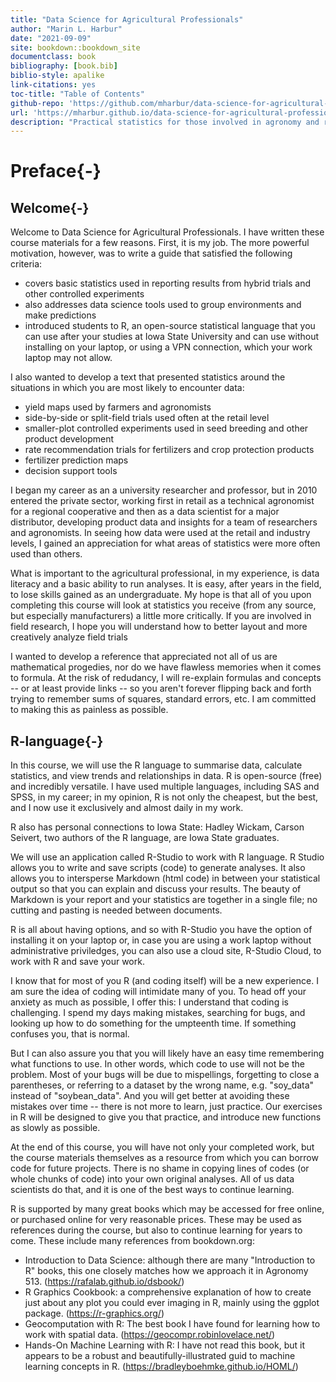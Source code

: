```yaml
--- 
title: "Data Science for Agricultural Professionals"
author: "Marin L. Harbur"
date: "2021-09-09"
site: bookdown::bookdown_site
documentclass: book
bibliography: [book.bib]
biblio-style: apalike
link-citations: yes
toc-title: "Table of Contents"
github-repo: 'https://github.com/mharbur/data-science-for-agricultural-professionals'
url: 'https://mharbur.github.io/data-science-for-agricultural-professionals/'
description: "Practical statistics for those involved in agronomy and related agricultural sciences."
---
```






# Preface{-}
## Welcome{-}
Welcome to Data Science for Agricultural Professionals.  I have written these course materials for a few reasons.  First, it is my job.  The more powerful motivation, however, was to write a guide that satisfied the following criteria:
- covers basic statistics used in reporting results from hybrid trials and other controlled experiments
- also addresses data science tools used to group environments and make predictions
- introduced students to R, an open-source statistical language that you can use after your studies at Iowa State University and can use without installing on your laptop, or using a VPN connection, which your work laptop may not allow.

I also wanted to develop a text that presented statistics around the situations in which you are most likely to encounter data: 
- yield maps used by farmers and agronomists
- side-by-side or split-field trials used often at the retail level
- smaller-plot controlled experiments used in seed breeding and other product development
- rate recommendation trials for fertilizers and crop protection products
- fertilizer prediction maps
- decision support tools

I began my career as an a university researcher and professor, but in 2010 entered the private sector, working first in retail as a technical agronomist for a regional cooperative and then as a data scientist for a major distributor, developing product data and insights for a team of researchers and agronomists.  In seeing how data were used at the retail and industry levels, I gained an appreciation for what areas of statistics were more often used than others.

What is important to the agricultural professional, in my experience, is data literacy and a basic ability to run analyses.  It is easy, after years in the field, to lose skills gained as an undergraduate.  My hope is that all of you upon completing this course will look at statistics you receive (from any source, but especially manufacturers) a little more critically. If you are involved in field research, I hope you will understand how to better layout and more creatively analyze field trials 

I wanted to develop a reference that appreciated not all of us are mathematical progedies, nor do we have flawless memories when it comes to formula.  At the risk of redudancy, I will re-explain formulas and concepts -- or at least provide links -- so you aren't forever flipping back and forth trying to remember sums of squares, standard  errors, etc.  I am committed to making this as painless as possible.

## R-language{-}
In this course, we will use the R language to summarise data, calculate statistics, and view trends and relationships in data.  R is open-source (free) and incredibly versatile.  I have used multiple languages, including SAS and SPSS, in my career; in my opinion, R is not only the cheapest, but the best, and I now use it exclusively and almost daily in my work.  

R also has personal connections to Iowa State: Hadley Wickam, Carson Seivert, two authors of the R language, are Iowa State graduates.

We will use an application called R-Studio to work with R language.  R Studio allows you to write and save scripts (code) to generate analyses.  It also allows you to intersperse Markdown (html code) in between your statistical output so that you can explain and discuss your results.  The beauty of Markdown is your report and your  statistics are together in a single file; no cutting and pasting is needed between documents.

R is all about having options, and so with R-Studio you have the option of installing it on your laptop or, in case you are using a work laptop without administrative priviledges, you can also use a cloud site, R-Studio Cloud, to work with R and save your work.

I know that for most of you R (and coding itself) will be a new experience.  I am sure the idea of coding will intimidate many of you.  To head off your anxiety as much as possible, I offer this: I understand that coding is challenging.  I spend my days making mistakes, searching for bugs, and looking up how to do something for the umpteenth time.  If something confuses you, that is normal.

But I can also assure you that you will likely have an easy time remembering what functions to use.  In other words, which code to use will not be the problem.  Most of your bugs will be due to mispellings, forgetting to close a parentheses, or referring to a dataset by the wrong name, e.g. "soy_data" instead of "soybean_data".  And you will get better at avoiding these mistakes over time -- there is not more to learn, just practice.  Our exercises in R will be designed to give you that practice, and introduce new functions as slowly as possible.

At the end of this course, you will have not only your completed work, but the course materials themselves as a resource from which you can borrow code for future projects.  There is no shame in copying lines of codes (or whole chunks of code) into your own original analyses.  All of us data scientists do that, and it is one of the best ways to continue learning. 

R is supported by many great books which may be accessed for free online, or purchased online for very reasonable prices. These may be used as references during the course, but also to continue learning for years to come. These include many references from bookdown.org:

* Introduction to Data Science: although there are many "Introduction to R" books, this one closely matches how we approach it in Agronomy 513. (https://rafalab.github.io/dsbook/)
* R Graphics Cookbook: a comprehensive explanation of how to create just about any plot you could ever imaging in R, mainly  using the ggplot package. (https://r-graphics.org/)
* Geocomputation with R: The best book I have found for learning how to work with spatial data.  (https://geocompr.robinlovelace.net/)
* Hands-On Machine Learning with R: I have not read this book, but it appears to be a robust and beautifully-illustrated guid to machine learning concepts in R.  (https://bradleyboehmke.github.io/HOML/)

